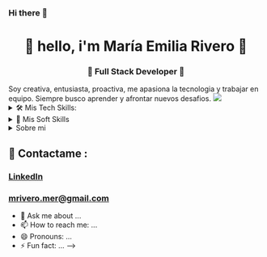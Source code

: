 ### Hi there 👋

<h1 align="center"> 🤩 hello, i'm María Emilia Rivero 🤩 </h1>
<h3 align="center">🚀 Full Stack Developer 🚀</h3>
Soy creativa, entusiasta, proactiva, me apasiona la tecnologia y trabajar en equipo. Siempre busco aprender y afrontar nuevos desafios.
<img src="https://yata-apix-a9caea66-ad78-425f-aa08-e292558ebb65.lss.locawebcorp.com.br/b7c7dbff38ae4f419c94ce8d2254b9d9.png"> 

<details><summary>🛠 Mis Tech Skills:</summary>
<p>
<div align="center">
  <span><img height="30" width="40" alt="JavaScript" src="https://cdn.jsdelivr.net/gh/devicons/devicon/icons/javascript/javascript-original.svg" />JavaScript</span>
  <span>-</span>
  <span><img height="30" width="40" alt="React" src="https://cdn.jsdelivr.net/gh/devicons/devicon/icons/react/react-original.svg" />React</span>
  <span>-</span>
  <span><img height="30" width="40" alt="Redux" src="https://cdn.jsdelivr.net/gh/devicons/devicon/icons/redux/redux-original.svg" />Redux</span>
  <span>-</span>
  <span><img height="30" width="40" alt="TypeScript" src="https://cdn.jsdelivr.net/gh/devicons/devicon/icons/typescript/typescript-original.svg" />TypeScript</span>
  <span>-</span>
 <span><img height="30" width="40" alt="Css" src="https://cdn.jsdelivr.net/gh/devicons/devicon/icons/css3/css3-original.svg" />Css</span>
  <span>-</span>
  <span><img height="30" width="40" alt="Html" src="https://cdn.jsdelivr.net/gh/devicons/devicon/icons/html5/html5-original.svg" />Html</span>
  <br></br>
  <span><img height="30" width="40" alt="Node" src="https://cdn.jsdelivr.net/gh/devicons/devicon/icons/nodejs/nodejs-original.svg" />Node.js</span>
  <span>-</span>
  <span><img height="30" width="40" alt="Sequelize" src="https://cdn.jsdelivr.net/gh/devicons/devicon/icons/sequelize/sequelize-original.svg" />Sequelize</span>
  <span>-</span>
  <span><img height="30" width="40" alt="PostgresSQL" src="https://cdn.jsdelivr.net/gh/devicons/devicon/icons/postgresql/postgresql-original.svg" />PostgresSQL</span>
  <span>-</span>
  <span><img height="30" width="40" alt="MongoDB" src="https://cdn.jsdelivr.net/gh/devicons/devicon/icons/mongodb/mongodb-original.svg" />MongoDB</span>
  <span>-</span>
  <span><img height="30" width="40" alt="Express" src="https://cdn.jsdelivr.net/gh/devicons/devicon/icons/express/express-original.svg" />Express</span>
  <span>-</span>
  <span><img height="30" width="40" alt="Git" src="https://cdn.jsdelivr.net/gh/devicons/devicon/icons/git/git-original.svg" />Git</span>
</div>


</p>
</details>


<details><summary>🧩 Mis Soft Skills</summary>
<p>
  
 -Communication
 -Teamwork
 -Attention to detail
 -Adaptation to change
 -Autodidact
 -Proactive passion
 -Continous learning
 -Curiosity
 -Creative thinking
 -Organizational capacity
 -Orientation to results

</p>
</details>

<details><summary>Sobre mi</summary>
<p>

#### Mis pasatiempos :heart:

hacer deporte:running: viajar:travel: Leer :books: escuchar musica :music:

</p>
</details>

## :love_letter: Contactame :
### [LinkedIn]( www.linkedin.com/in/mariaemiliarivero)       

### [mrivero.mer@gmail.com](mrivero.mer@gmail.com)


- 💬 Ask me about ...
- 📫 How to reach me: ...
- 😄 Pronouns: ...
- ⚡ Fun fact: ...
-->
